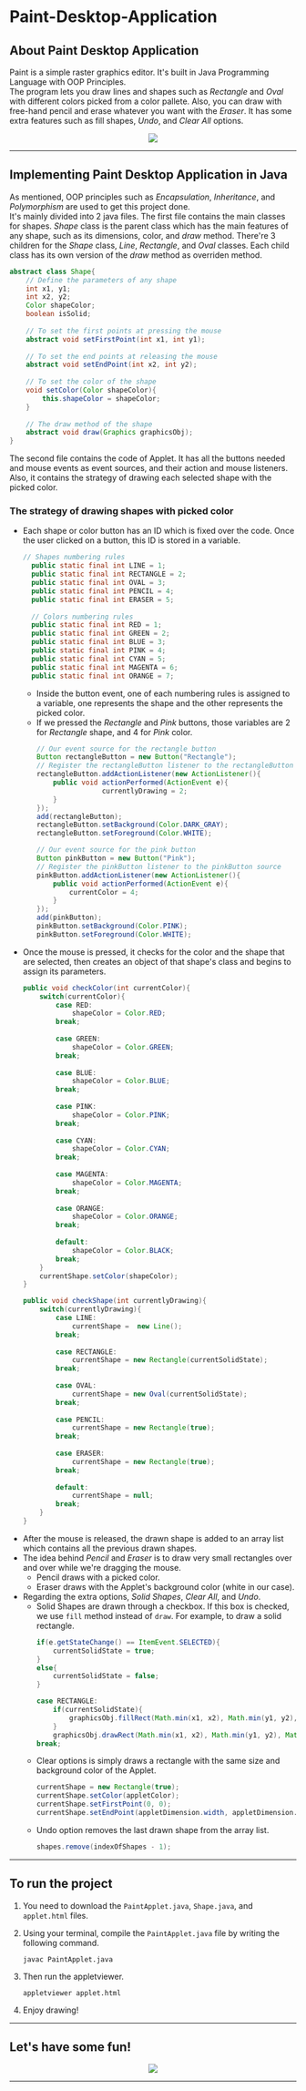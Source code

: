 # Paint-Desktop-Application

## About Paint Desktop Application
Paint is a simple raster graphics editor. It's built in Java Programming Language with OOP Principles.\
The program lets you draw lines and shapes such as *Rectangle* and *Oval* with different colors picked from a color pallete. Also, you can draw with free-hand pencil and erase whatever you want with the *Eraser*. It has some extra features such as fill shapes, *Undo*, and *Clear All* options.

<p align="center">
<img src="images/Screenshot 2023-12-29 003158.png">
</p>

---

## Implementing Paint Desktop Application in Java
As mentioned, OOP principles such as *Encapsulation*, *Inheritance*, and *Polymorphism* are used to get this project done.\
It's mainly divided into 2 java files. The first file contains the main classes for shapes. *Shape* class is the parent class which has the main features of any shape, such as its dimensions, color, and *draw* method. There're 3 children for the *Shape* class, *Line*, *Rectangle*, and *Oval* classes. Each child class has its own version of the *draw* method as overriden method.
```java
abstract class Shape{
	// Define the parameters of any shape
	int x1, y1;
	int x2, y2;
	Color shapeColor;
	boolean isSolid;
	
	// To set the first points at pressing the mouse
	abstract void setFirstPoint(int x1, int y1);
	
	// To set the end points at releasing the mouse
	abstract void setEndPoint(int x2, int y2);
	
	// To set the color of the shape
	void setColor(Color shapeColor){
		this.shapeColor = shapeColor;
	}
	
	// The draw method of the shape
	abstract void draw(Graphics graphicsObj);	
}
```
The second file contains the code of Applet. It has all the buttons needed and mouse events as event sources, and their action and mouse listeners. Also, it contains the strategy of drawing each selected shape with the picked color.

### The strategy of drawing shapes with picked color
- Each shape or color button has an ID which is fixed over the code. Once the user clicked on a button, this ID is stored in a variable.
  ```java
  // Shapes numbering rules
	public static final int LINE = 1;
	public static final int RECTANGLE = 2;
	public static final int OVAL = 3;
	public static final int PENCIL = 4;
	public static final int ERASER = 5;
	
	// Colors numbering rules
	public static final int RED = 1;
	public static final int GREEN = 2;
	public static final int BLUE = 3;
	public static final int PINK = 4;
	public static final int CYAN = 5;
	public static final int MAGENTA = 6;
	public static final int ORANGE = 7;
  ```
  - Inside the button event, one of each numbering rules is assigned to a variable, one represents the shape and the other represents the picked color.
  - If we pressed the *Rectangle* and *Pink* buttons, those variables are 2 for *Rectangle* shape, and 4 for *Pink* color.
    ```java
    // Our event source for the rectangle button
    Button rectangleButton = new Button("Rectangle");
    // Register the rectangleButton listener to the rectangleButton source
    rectangleButton.addActionListener(new ActionListener(){
        public void actionPerformed(ActionEvent e){
                    currentlyDrawing = 2;
        }
    });
    add(rectangleButton);
    rectangleButton.setBackground(Color.DARK_GRAY);
    rectangleButton.setForeground(Color.WHITE);
    ```
    ```java
    // Our event source for the pink button
    Button pinkButton = new Button("Pink");
    // Register the pinkButton listener to the pinkButton source
    pinkButton.addActionListener(new ActionListener(){
        public void actionPerformed(ActionEvent e){
            currentColor = 4;
        }
    });
    add(pinkButton);
    pinkButton.setBackground(Color.PINK);
    pinkButton.setForeground(Color.WHITE);
    ```
- Once the mouse is pressed, it checks for the color and the shape that are selected, then creates an object of that shape's class and begins to assign its parameters.
    ```java
	public void checkColor(int currentColor){
		switch(currentColor){
			case RED:
				shapeColor = Color.RED;
			break;
			
			case GREEN:
				shapeColor = Color.GREEN;
			break;
			
			case BLUE:
				shapeColor = Color.BLUE;
			break;
			
			case PINK:
				shapeColor = Color.PINK;
			break;
			
			case CYAN:
				shapeColor = Color.CYAN;
			break;
			
			case MAGENTA:
				shapeColor = Color.MAGENTA;
			break;
			
			case ORANGE:
				shapeColor = Color.ORANGE;
			break;
			
			default:
				shapeColor = Color.BLACK;
			break;
		}
		currentShape.setColor(shapeColor);
	}
    ```
    ```java
    public void checkShape(int currentlyDrawing){
		switch(currentlyDrawing){
			case LINE:
				currentShape =  new Line();
			break;
			
			case RECTANGLE:
				currentShape = new Rectangle(currentSolidState);
			break;
			
			case OVAL:
				currentShape = new Oval(currentSolidState);
			break;
			
			case PENCIL:
				currentShape = new Rectangle(true);
			break;
			
			case ERASER:
				currentShape = new Rectangle(true);
			break;
			
			default:
				currentShape = null;
			break;
		}
	}
    ```
- After the mouse is released, the drawn shape is added to an array list which contains all the previous drawn shapes.
- The idea behind *Pencil* and *Eraser* is to draw very small rectangles over and over while we're dragging the mouse.
  - Pencil draws with a picked color.
  - Eraser draws with the Applet's background color (white in our case).
- Regarding the extra options, *Solid Shapes*, *Clear All*, and *Undo*.
  - Solid Shapes are drawn through a checkbox. If this box is checked, we use `fill` method instead of `draw`. For example, to draw a solid rectangle.
    ```java
    if(e.getStateChange() == ItemEvent.SELECTED){
        currentSolidState = true;
    }
    else{
        currentSolidState = false;
    }
    ```
	```java
	case RECTANGLE:
		if(currentSolidState){
			graphicsObj.fillRect(Math.min(x1, x2), Math.min(y1, y2), Math.abs(x2 - x1), Math.abs(y2 - y1));
		}
		graphicsObj.drawRect(Math.min(x1, x2), Math.min(y1, y2), Math.abs(x2 - x1), Math.abs(y2 - y1));
	break;
	```
  - Clear options is simply draws a rectangle with the same size and background color of the Applet.
    ```java
    currentShape = new Rectangle(true);
    currentShape.setColor(appletColor);
    currentShape.setFirstPoint(0, 0);
    currentShape.setEndPoint(appletDimension.width, appletDimension.height);
    ```
  - Undo option removes the last drawn shape from the array list.
    ```java
    shapes.remove(indexOfShapes - 1);
    ```

---

## To run the project
1. You need to download the `PaintApplet.java`, `Shape.java`, and `applet.html` files.
   
2. Using your terminal, compile the `PaintApplet.java` file by writing the following command.
	```properties
	javac PaintApplet.java
	```

3. Then run the appletviewer.
   ```properties
   appletviewer applet.html
   ```

4. Enjoy drawing!

---

## Let's have some fun!
<p align="center">
<img src="images/Screenshot 2023-12-29 003935.png">
</p>

---